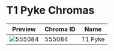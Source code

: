# T1 Pyke Chromas

| Preview | Chroma ID | Name |
|---------|-----------|------|
| ![555084](https://raw.communitydragon.org/latest/plugins/rcp-be-lol-game-data/global/default/v1/champion-chroma-images/555/555084.png) | 555084 | T1 Pyke |